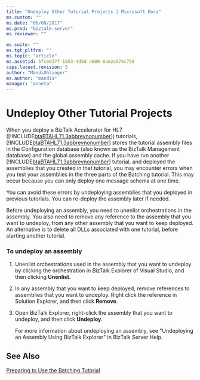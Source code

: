 ```yaml
---
title: "Undeploy Other Tutorial Projects | Microsoft Docs"
ms.custom: ""
ms.date: "06/08/2017"
ms.prod: "biztalk-server"
ms.reviewer: ""

ms.suite: ""
ms.tgt_pltfrm: ""
ms.topic: "article"
ms.assetid: 5fce837f-1853-4d5d-a680-8ae2a974c750
caps.latest.revision: 5
author: "MandiOhlinger"
ms.author: "mandia"
manager: "anneta"
---
```

# Undeploy Other Tutorial Projects
When you deploy a BizTalk Accelerator for HL7 ([!INCLUDE[btaBTAHL71.3abbrevnonumber](../../includes/btabtahl71-3abbrevnonumber-md.md)]) tutorials, [!INCLUDE[btaBTAHL71.3abbrevnonumber](../../includes/btabtahl71-3abbrevnonumber-md.md)] stores the tutorial assembly files in the Configuration database (also known as the BizTalk Management database) and the global assembly cache. If you have run another [!INCLUDE[btaBTAHL71.3abbrevnonumber](../../includes/btabtahl71-3abbrevnonumber-md.md)] tutorial, and deployed the assemblies that you created in that tutorial, you may encounter errors when you test your assemblies in the three parts of the Batching tutorial. This may occur because you can only deploy one message schema at one time.  
  
 You can avoid these errors by undeploying assemblies that you deployed in previous tutorials. You can re-deploy the assembly later if needed.  
  
 Before undeploying an assembly, you need to unenlist orchestrations in the assembly. You also need to remove any reference to the assembly that you want to undeploy, from any other assembly that you want to keep deployed. An alternative is to delete all DLLs associated with one tutorial, before starting another tutorial.  
  
### To undeploy an assembly  
  
1. Unenlist orchestrations used in the assembly that you want to undeploy by clicking the orchestration in BizTalk Explorer of Visual Studio, and then clicking **Unenlist**.  
  
2. In any assembly that you want to keep deployed, remove references to assemblies that you want to undeploy. Right click the reference in Solution Explorer, and then click **Remove**.  
  
3. Open BizTalk Explorer, right-click the assembly that you want to undeploy, and then click **Undeploy**.  
  
   For more information about undeploying an assembly, see "Undeploying an Assembly Using BizTalk Explorer" in BizTalk Server Help.  
  
## See Also  
 [Preparing to Use the Batching Tutorial](../../adapters-and-accelerators/accelerator-hl7/preparing-to-use-the-batching-tutorial.md)